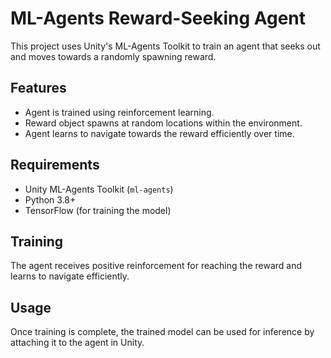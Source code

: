 # ML-Agents Reward-Seeking Agent

This project uses Unity's ML-Agents Toolkit to train an agent that seeks out and moves towards a randomly spawning reward.

## Features
- Agent is trained using reinforcement learning.
- Reward object spawns at random locations within the environment.
- Agent learns to navigate towards the reward efficiently over time.

## Requirements
- Unity ML-Agents Toolkit (`ml-agents`)
- Python 3.8+
- TensorFlow (for training the model)

## Training
The agent receives positive reinforcement for reaching the reward and learns to navigate efficiently. 

## Usage
Once training is complete, the trained model can be used for inference by attaching it to the agent in Unity.

